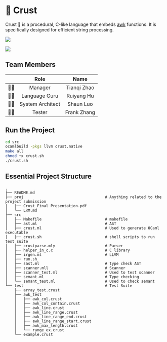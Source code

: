 # :pizza: Crust

Crust :pizza: is a procedural, C-like language that embeds [awk](https://www.baeldung.com/linux/awk-guide) functions. It is specifically designed for efficient string processing.

![](https://img.shields.io/badge/ocaml-v4.12.0-orange) 

![](https://img.shields.io/badge/llvm-v13.0.0-blue)

## Team Members

| | Role      | Name |
| :---: | :---: | :---: |
| 👨‍💼  | Manager      | Tianqi Zhao |
| 🧑‍🔬 | Language Guru   | Ruiyang Hu |
| 👨‍💻 | System Architect | Shaun Luo |
| 🕵️‍♂️ | Tester | Frank Zhang |

## Run the Project 

```bash
cd src
ocamlbuild -pkgs llvm crust.native
make all
chmod +x crust.sh
./crust.sh
```

## Essential Project Structure

    .
    ├── README.md
    ├── proj                                    # Anything related to the project submission
    │   ├── Crust Final Presentation.pdf
    │   └── LRM.md
    ├── src
    │   ├── Makefile                            # makefile
    │   ├── ast.ml                              # AST
    │   ├── crust.ml                            # Used to generate OCaml executable
    │   ├── crust.sh                            # shell scripts to run test suite
    │   ├── crustparse.mly                      # Parser
    │   ├── helper_in_c.c                       # C library
    │   ├── irgen.ml                            # LLVM
    │   ├── run.sh
    │   ├── sast.ml                             # type check AST
    │   ├── scanner.mll                         # Scanner
    │   ├── scanner_test.ml                     # Used to test scanner
    │   ├── semant.ml                           # Type checking
    │   └── semant_test.ml                      # Used to check semant
    └── test                                    # Test Suite
        ├── array_test.crust
        ├── awk_test
        │   ├── awk_col.crust
        │   ├── awk_col_contain.crust
        │   ├── awk_line.crust
        │   ├── awk_line_range.crust
        │   ├── awk_line_range_end.crust
        │   ├── awk_line_range_start.crust
        │   ├── awk_max_length.crust
        │   └── range_ex.crust
        └── example.crust